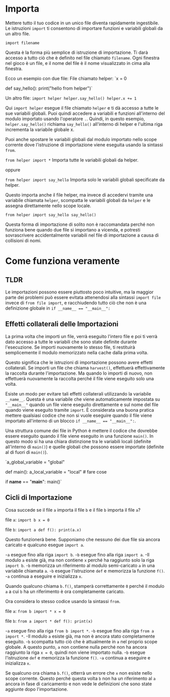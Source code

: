 # Importa
Mettere tutto il tuo codice in un unico file diventa rapidamente ingestibile.
Le istruzioni `import` ti consentono di importare funzioni e variabili globali da un altro file.

`import filename`

Questa è la forma più semplice di istruzione di importazione. Ti darà accesso a tutto ciò che è definito nel file chiamato `filename`. Ogni finestra nel gioco è un file, e il nome del file è il nome visualizzato in cima alla finestra.

Ecco un esempio con due file:
File chiamato helper:
`x = 0

def say_hello():
    print("hello from helper")`

Un altro file:
`import helper
helper.say_hello()
helper.x += 1`

Qui `import helper` esegue il file chiamato `helper` e ti dà accesso a tutte le sue variabili globali.
Puoi quindi accedere a variabili e funzioni all'interno del modulo importato usando l'operatore `.`.
Quindi, in questo esempio, `helper.say_hello()` richiama `say_hello()` all'interno di helper e l'ultima riga incrementa la variabile globale x.

Puoi anche spostare le variabili globali dal modulo importato nello scope corrente dove l'istruzione di importazione viene eseguita usando la sintassi `from`.

`from helper import *`
Importa tutte le variabili globali da helper.

oppure

`from helper import say_hello`
Importa solo le variabili globali specificate da helper.

Questo importa anche il file helper, ma invece di accedervi tramite una variabile chiamata `helper`, scompatta le variabili globali da `helper` e le assegna direttamente nello scope locale.

`from helper import say_hello
say_hello()`

Questa forma di importazione di solito non è raccomandata perché non funziona bene quando due file si importano a vicenda, e potresti sovrascrivere accidentalmente variabili nel file di importazione a causa di collisioni di nomi.

# Come funziona veramente

## TLDR
Le importazioni possono essere piuttosto poco intuitive, ma la maggior parte dei problemi può essere evitata attenendosi alla sintassi `import file` invece di `from file import`, e racchiudendo tutto ciò che non è una definizione globale in
`if __name__ == "__main__":`

## Effetti collaterali delle Importazioni
La prima volta che importi un file, verrà eseguito l'intero file e poi ti verrà dato accesso a tutte le variabili che sono state definite durante l'esecuzione.
Se importi nuovamente lo stesso file, ti restituirà semplicemente il modulo memorizzato nella cache dalla prima volta.

Questo significa che le istruzioni di importazione possono avere effetti collaterali. Se importi un file che chiama `harvest()`, effettuerà effettivamente la raccolta durante l'importazione. Ma quando lo importi di nuovo, non effettuerà nuovamente la raccolta perché il file viene eseguito solo una volta.

Esiste un modo per evitare tali effetti collaterali utilizzando la variabile `__name__`. Questa è una variabile che viene automaticamente impostata su `"__main__"` quando un file viene eseguito direttamente e sul nome del file quando viene eseguito tramite `import`.
È considerata una buona pratica mettere qualsiasi codice che non si vuole eseguire quando il file viene importato all'interno di un blocco `if __name__ == "__main__":`.

Una struttura comune dei file in Python è mettere il codice che dovrebbe essere eseguito quando il file viene eseguito in una funzione `main()`. In questo modo si ha una chiara distinzione tra le variabili locali (definite all'interno di `main()`) e quelle globali che possono essere importate (definite al di fuori di `main()`).

`a_global_variable = "global"

def main():
    a_local_variable = "local"
    # fare cose

if __name__ == "__main__":
    main()`

## Cicli di Importazione
Cosa succede se il file `a` importa il file `b` e il file `b` importa il file `a`?

file `a`:
`import b
x = 0`

file `b`:
`import a
def f():
    print(a.x)`

Questo funzionerà bene. Supponiamo che nessuno dei due file sia ancora caricato e qualcuno esegue `import a`.

-`a` esegue fino alla riga `import b`.
-`b` esegue fino alla riga `import a`.
-Il modulo `a` esiste già, ma non contiene `x` perché ha raggiunto solo la riga `import b`.
-`b` memorizza un riferimento al modulo semi-caricato `a` in una variabile chiamata `a`.
-`b` esegue l'istruzione `def` e memorizza la funzione `f()`.
-`a` continua a eseguire e inizializza `x`.

Quando qualcuno chiama `b.f()`, stamperà correttamente `0` perché il modulo `a` a cui `b` ha un riferimento è ora completamente caricato.

Ora considera lo stesso codice usando la sintassi `from`.

file `a`:
`from b import *
x = 0`

file `b`:
`from a import *
def f():
    print(x)`

-`a` esegue fino alla riga `from b import *`.
-`b` esegue fino alla riga `from a import *`.
-Il modulo `a` esiste già, ma non è ancora stato completamente eseguito.
-`b` scompatta tutto ciò che è attualmente in `a` nel proprio scope globale. A questo punto, `a` non contiene nulla perché non ha ancora raggiunto la riga `x = 0`, quindi non viene importato nulla.
-`b` esegue l'istruzione `def` e memorizza la funzione `f()`.
-`a` continua a eseguire e inizializza `x`.

Se qualcuno ora chiama `b.f()`, otterrà un errore che `x` non esiste nello scope corrente. Questo perché questa volta `b` non ha un riferimento al `a` ancora in fase di caricamento e non vede le definizioni che sono state aggiunte dopo l'importazione.